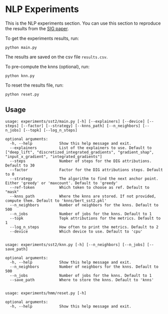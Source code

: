 # NLP Experiments

This is the NLP experiments section. You can use this
section to reproduce the results from the [SIG paper](https://arxiv.org/abs/2305.15853).

To get the experiments results, run:

```shell script
python main.py
```

The results are saved on the csv file ``results.csv``. 

To pre-compute the knns (optional), run:

```shell script
python knn.py
```

To reset the results file, run:

```shell script
python reset.py
```

## Usage

```
usage: experiments/sst2/main.py [-h] [--explainers] [--device] [--steps] [--factor] [--strategy] [--knns_path] [--n_neighbors] [--n_jobs] [--topk] [--log_n_steps]

optional arguments:
  -h, --help            Show this help message and exit.
  --explainers          List of the explainers to use. Default to ["deep_lift", "discretized_integrated_gradients", "gradient_shap", "input_x_gradient", "integrated_gradients"]
  --steps               Number of steps for the DIG attributions. Default to 30
  --factor              Factor for the DIG attributions steps. Default to 0
  --strategy            The algorithm to find the next anchor point. Either 'greedy' or 'maxcount'. Default to 'greedy'
  --ref-token           Which token to choose as ref. Default to "mask"
  --knns_path           Where the knns are stored. If not provided, compute them. Default to 'knns/bert_sst2.pkl'
  --n_neighbors         Number of neighbors for the knns. Default to 500
  --n_jobs              Number of jobs for the knns. Default to 1
  --topk                Topk attributions for the metrics. Default to 1
  --log_n_steps         How often to print the metrics. Default to 2
  --device              Which device to use. Default to 'cpu'
  
```

```
usage: experiments/sst2/knn.py [-h] [--n_neighbors] [--n_jobs] [--save_path]

optional arguments:
  -h, --help            Show this help message and exit.
  --n_neighbors         Number of neighbors for the knns. Default to 500
  --n_jobs              Number of jobs for the knns. Default to 1
  --save_path           Where to store the knns. Default to 'knns'
  
```

```
usage: experiments/hmm/reset.py [-h]

optional arguments:
  -h, --help            Show this help message and exit.
```
